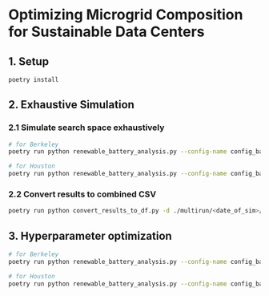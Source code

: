 # Optimizing Microgrid Composition for Sustainable Data Centers

## 1. Setup
```sh
poetry install
```
## 2. Exhaustive Simulation
### 2.1 Simulate search space exhaustively
```sh
# for Berkeley
poetry run python renewable_battery_analysis.py --config-name config_battery_analysis_sweep --multirun

# for Houston
poetry run python renewable_battery_analysis.py --config-name config_battery_analysis_sweep_houston --multirun
```
### 2.2 Convert results to combined CSV
```sh
poetry run python convert_results_to_df.py -d ./multirun/<date_of_sim>/<time_of_sim> -l berkley # or houston
```


## 3. Hyperparameter optimization
```sh
# for Berkeley
poetry run python renewable_battery_analysis.py --config-name config_battery_analysis_sweep_optuna.yaml --multirun

# for Houston
poetry run python renewable_battery_analysis.py --config-name config_battery_analysis_sweep_optuna_houston.yaml --multirun
```
